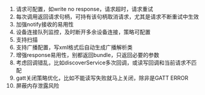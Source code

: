1. 请求可配置，如write no response，请求超时，请求重试
2. 每次调用返回请求句柄，可持有该句柄取消请求，尤其是请求不断重试中生效
3. 加强notify接收的易用性
4. 设备连接队列监控，及时断开多余设备连接，策略可配置
5. 支持扫描
6. 支持广播配置，写xml格式后自动生成广播解析类
7. 增强response易用性，别都返回bundle，只返回必要的参数
8. 考虑回调错乱，比如discoverService多次回调，或读写回调和当前请求不匹配
9. gatt关闭策略优化，比如不能读写失败就马上关闭，除非是GATT ERROR
10. 屏蔽内存泄露风险